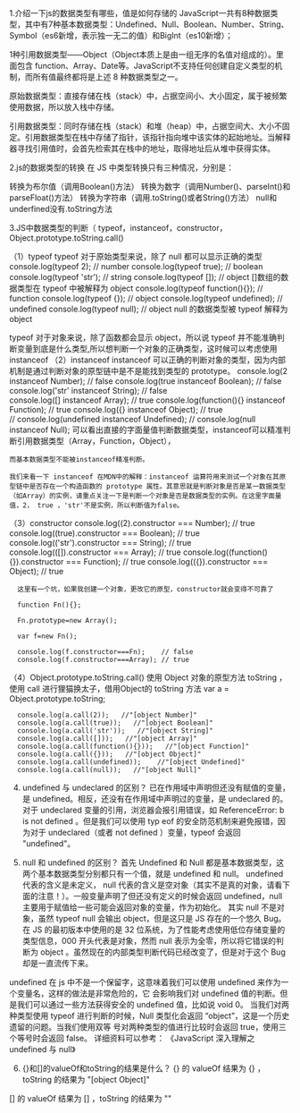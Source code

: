 1.介绍一下js的数据类型有哪些，值是如何存储的
  JavaScript一共有8种数据类型，其中有7种基本数据类型：Undefined、Null、Boolean、Number、String、Symbol（es6新增，表示独一无二的值）和BigInt（es10新增）；

  1种引用数据类型——Object（Object本质上是由一组无序的名值对组成的）。里面包含 function、Array、Date等。JavaScript不支持任何创建自定义类型的机制，而所有值最终都将是上述 8 种数据类型之一。
  
  原始数据类型：直接存储在栈（stack）中，占据空间小、大小固定，属于被频繁使用数据，所以放入栈中存储。

  引用数据类型：同时存储在栈（stack）和堆（heap）中，占据空间大、大小不固定。引用数据类型在栈中存储了指针，该指针指向堆中该实体的起始地址。当解释器寻找引用值时，会首先检索其在栈中的地址，取得地址后从堆中获得实体。

2.js的数据类型的转换
  在 JS 中类型转换只有三种情况，分别是：

  转换为布尔值（调用Boolean()方法）
  转换为数字（调用Number()、parseInt()和parseFloat()方法）
  转换为字符串（调用.toString()或者String()方法）
  null和underfined没有.toString方法

3.JS中数据类型的判断（ typeof，instanceof，constructor，Object.prototype.toString.call()

  （1）typeof
      typeof 对于原始类型来说，除了 null 都可以显示正确的类型
      console.log(typeof 2);               // number
      console.log(typeof true);            // boolean
      console.log(typeof 'str');           // string
      console.log(typeof []);              // object     []数组的数据类型在 typeof 中被解释为 object
      console.log(typeof function(){});    // function
      console.log(typeof {});              // object
      console.log(typeof undefined);       // undefined
      console.log(typeof null);            // object     null 的数据类型被 typeof 解释为 object
      
  typeof 对于对象来说，除了函数都会显示 object，所以说 typeof 并不能准确判断变量到底是什么类型,所以想判断一个对象的正确类型，这时候可以考虑使用 instanceof
  （2）instanceof
    instanceof 可以正确的判断对象的类型，因为内部机制是通过判断对象的原型链中是不是能找到类型的 prototype。
    console.log(2 instanceof Number);                    // false
    console.log(true instanceof Boolean);                // false 
    console.log('str' instanceof String);                // false  
    console.log([] instanceof Array);                    // true
    console.log(function(){} instanceof Function);       // true
    console.log({} instanceof Object);                   // true    
    // console.log(undefined instanceof Undefined);
    // console.log(null instanceof Null);
    可以看出直接的字面量值判断数据类型，instanceof可以精准判断引用数据类型（Array，Function，Object），
    
    而基本数据类型不能被instanceof精准判断。

    我们来看一下 instanceof 在MDN中的解释：instanceof 运算符用来测试一个对象在其原型链中是否存在一个构造函数的 prototype 属性。其意思就是判断对象是否是某一数据类型（如Array）的实例，请重点关注一下是判断一个对象是否是数据类型的实例。在这里字面量值，2， true ，'str'不是实例，所以判断值为false。

  （3）constructor
      console.log((2).constructor === Number); // true
      console.log((true).constructor === Boolean); // true
      console.log(('str').constructor === String); // true
      console.log(([]).constructor === Array); // true
      console.log((function() {}).constructor === Function); // true
      console.log(({}).constructor === Object); // true

      这里有一个坑，如果我创建一个对象，更改它的原型，constructor就会变得不可靠了

      function Fn(){};
      
      Fn.prototype=new Array();
      
      var f=new Fn();
      
      console.log(f.constructor===Fn);    // false
      console.log(f.constructor===Array); // true 

  （4）Object.prototype.toString.call()
      使用 Object 对象的原型方法 toString ，使用 call 进行狸猫换太子，借用Object的 toString  方法
      var a = Object.prototype.toString;
      
      console.log(a.call(2));   //"[object Number]"
      console.log(a.call(true));   //"[object Boolean]"
      console.log(a.call('str'));   //"[object String]"
      console.log(a.call([]));   //"[object Array]"
      console.log(a.call(function(){}));   //"[object Function]"
      console.log(a.call({}));   //"[object Object]"
      console.log(a.call(undefined));    //"[object Undefined]"
      console.log(a.call(null));   //"[object Null]"


4. undefined 与 undeclared 的区别？
  已在作用域中声明但还没有赋值的变量，是 undefined。相反，还没有在作用域中声明过的变量，是 undeclared 的。
  对于 undeclared 变量的引用，浏览器会报引用错误，如 ReferenceError: b is not defined 。但是我们可以使用 typ
  eof 的安全防范机制来避免报错，因为对于 undeclared（或者 not defined ）变量，typeof 会返回 "undefined"。

5. null 和 undefined 的区别？
  首先 Undefined 和 Null 都是基本数据类型，这两个基本数据类型分别都只有一个值，就是 undefined 和 null。
  undefined 代表的含义是未定义，
  null 代表的含义是空对象（其实不是真的对象，请看下面的注意！）。一般变量声明了但还没有定义的时候会返回 undefined，null
  主要用于赋值给一些可能会返回对象的变量，作为初始化。
  其实 null 不是对象，虽然 typeof null 会输出 object，但是这只是 JS 存在的一个悠久 Bug。在 JS 的最初版本中使用的是 32 位系统，为了性能考虑使用低位存储变量的类型信息，000 开头代表是对象，然而 null 表示为全零，所以将它错误的判断为 object 。虽然现在的内部类型判断代码已经改变了，但是对于这个 Bug 却是一直流传下来。

  undefined 在 js 中不是一个保留字，这意味着我们可以使用 undefined 来作为一个变量名，这样的做法是非常危险的，它
  会影响我们对 undefined 值的判断。但是我们可以通过一些方法获得安全的 undefined 值，比如说 void 0。
  当我们对两种类型使用 typeof 进行判断的时候，Null 类型化会返回 “object”，这是一个历史遗留的问题。当我们使用双等
  号对两种类型的值进行比较时会返回 true，使用三个等号时会返回 false。
  详细资料可以参考：
  《JavaScript 深入理解之 undefined 与 null》

6. {}和[]的valueOf和toString的结果是什么？
  {} 的 valueOf 结果为 {} ，toString 的结果为 "[object Object]"

  [] 的 valueOf 结果为 [] ，toString 的结果为 ""